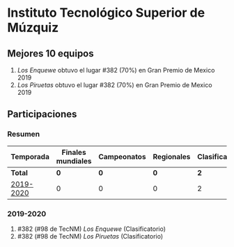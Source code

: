 ---
---

# Instituto Tecnológico Superior de Múzquiz

## Mejores 10 equipos

1. _Los Enquewe_ obtuvo el lugar #382 (70%) en Gran Premio de Mexico 2019
1. _Los Piruetas_ obtuvo el lugar #382 (70%) en Gran Premio de Mexico 2019

## Participaciones

### Resumen

| Temporada | Finales mundiales | Campeonatos | Regionales | Clasificatorios | Equipos |
| --- | --- | --- | --- | --- | --- |
| **Total** | **0** | **0** | **0** | **2** | **2** |
| [2019-2020](#2019-2020) | 0 | 0 | 0 | 2 | 2 |

### 2019-2020

1. #382 (#98 de TecNM) _Los Enquewe_ (Clasificatorio)
1. #382 (#98 de TecNM) _Los Piruetas_ (Clasificatorio)



